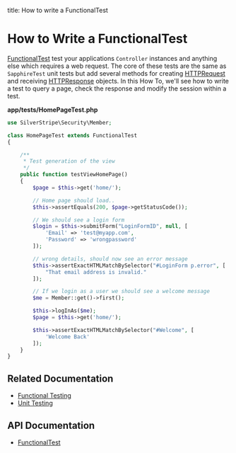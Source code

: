 title: How to write a FunctionalTest

# How to Write a FunctionalTest

[FunctionalTest](api:SilverStripe\Dev\FunctionalTest) test your applications `Controller` instances and anything else which requires a web request. The 
core of these tests are the same as `SapphireTest` unit tests but add several methods for creating [HTTPRequest](api:SilverStripe\Control\HTTPRequest)
and receiving [HTTPResponse](api:SilverStripe\Control\HTTPResponse) objects. In this How To, we'll see how to write a test to query a page, check the
response and modify the session within a test.

**app/tests/HomePageTest.php**


```php
use SilverStripe\Security\Member;

class HomePageTest extends FunctionalTest 
{

    /**
     * Test generation of the view
     */
    public function testViewHomePage() 
    {
        $page = $this->get('home/');

        // Home page should load..
        $this->assertEquals(200, $page->getStatusCode());

        // We should see a login form
        $login = $this->submitForm("LoginFormID", null, [
            'Email' => 'test@myapp.com',
            'Password' => 'wrongpassword'
        ]);

        // wrong details, should now see an error message
        $this->assertExactHTMLMatchBySelector("#LoginForm p.error", [
            "That email address is invalid."
        ]);

        // If we login as a user we should see a welcome message
        $me = Member::get()->first();

        $this->logInAs($me);
        $page = $this->get('home/');

        $this->assertExactHTMLMatchBySelector("#Welcome", [
            'Welcome Back'
        ]);
    }
}
```

## Related Documentation

* [Functional Testing](../functional_testing)
* [Unit Testing](../unit_testing)

## API Documentation

* [FunctionalTest](api:SilverStripe\Dev\FunctionalTest)
